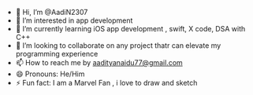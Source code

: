 - 👋 Hi, I’m @AadiN2307
- 👀 I’m interested in app development 
- 🌱 I’m currently learning iOS app development , swift, X code, DSA with C++
- 💞️ I’m looking to collaborate on any project thatr can elevate my programming experience
- 📫 How to reach me by aadityanaidu77@gmail.com
- 😄 Pronouns: He/Him
- ⚡ Fun fact: I am a Marvel Fan , i love to draw and sketch 

<!---
AadiN2307/AadiN2307 is a ✨ special ✨ repository because its `README.md` (this file) appears on your GitHub profile.
You can click the Preview link to take a look at your changes.
--->
